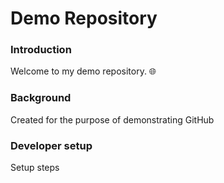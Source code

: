 # Demo Repository

### Introduction
Welcome to my demo repository. 🌐

### Background
Created for the purpose of demonstrating GitHub

### Developer setup
Setup steps

